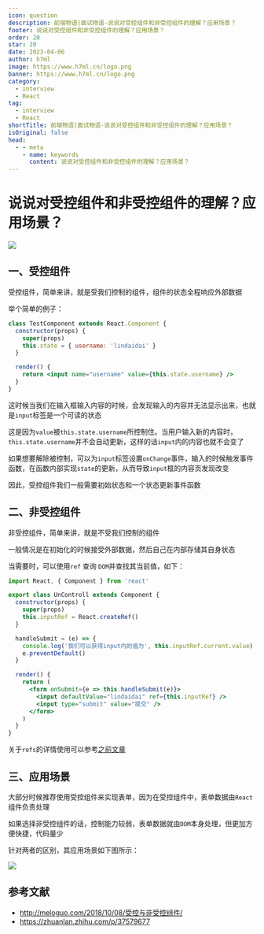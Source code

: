 ```yaml
---
icon: question
description: 前端物语|面试物语-说说对受控组件和非受控组件的理解？应用场景？
footer: 说说对受控组件和非受控组件的理解？应用场景？
order: 20
star: 20
date: 2023-04-06
author: h7ml
image: https://www.h7ml.cn/logo.png
banner: https://www.h7ml.cn/logo.png
category:
  - interview
  - React
tag:
  - interview
  - React
shortTitle: 前端物语|面试物语-说说对受控组件和非受控组件的理解？应用场景？
isOriginal: false
head:
  - - meta
    - name: keywords
      content: 说说对受控组件和非受控组件的理解？应用场景？
---
```


# 说说对受控组件和非受控组件的理解？应用场景？

![](https://nakoruru.h7ml.cn/httpproxy/static.5ibug.net/vitepress/assets/images/interview/12990fd0-df2f-11eb-ab90-d9ae814b240d.png)

## 一、受控组件

受控组件，简单来讲，就是受我们控制的组件，组件的状态全程响应外部数据

举个简单的例子：

```jsx
class TestComponent extends React.Component {
  constructor(props) {
    super(props)
    this.state = { username: 'lindaidai' }
  }

  render() {
    return <input name="username" value={this.state.username} />
  }
}
```

这时候当我们在输入框输入内容的时候，会发现输入的内容并无法显示出来，也就是`input`标签是一个可读的状态

这是因为`value`被`this.state.username`所控制住。当用户输入新的内容时，`this.state.username`并不会自动更新，这样的话`input`内的内容也就不会变了

如果想要解除被控制，可以为`input`标签设置`onChange`事件，输入的时候触发事件函数，在函数内部实现`state`的更新，从而导致`input`框的内容页发现改变

因此，受控组件我们一般需要初始状态和一个状态更新事件函数

## 二、非受控组件

非受控组件，简单来讲，就是不受我们控制的组件

一般情况是在初始化的时候接受外部数据，然后自己在内部存储其自身状态

当需要时，可以使用`ref` 查询 `DOM`并查找其当前值，如下：

```jsx
import React, { Component } from 'react'

export class UnControll extends Component {
  constructor(props) {
    super(props)
    this.inputRef = React.createRef()
  }

  handleSubmit = (e) => {
    console.log('我们可以获得input内的值为', this.inputRef.current.value)
    e.preventDefault()
  }

  render() {
    return (
      <form onSubmit={e => this.handleSubmit(e)}>
        <input defaultValue="lindaidai" ref={this.inputRef} />
        <input type="submit" value="提交" />
      </form>
    )
  }
}
```

关于`refs`的详情使用可以参考[之前文章](https://mp.weixin.qq.com/s/ZBKWcslVBi0IKQgz7lYzbA)

## 三、应用场景

大部分时候推荐使用受控组件来实现表单，因为在受控组件中，表单数据由`React`组件负责处理

如果选择非受控组件的话，控制能力较弱，表单数据就由`DOM`本身处理，但更加方便快捷，代码量少

针对两者的区别，其应用场景如下图所示：

![](https://nakoruru.h7ml.cn/httpproxy/static.5ibug.net/vitepress/assets/images/interview/f28aed20-df2f-11eb-ab90-d9ae814b240d.png)

## 参考文献

- <http://meloguo.com/2018/10/08/受控与非受控组件/>
- <https://zhuanlan.zhihu.com/p/37579677>
